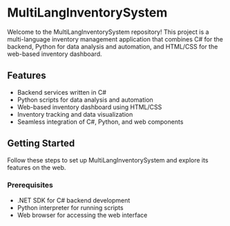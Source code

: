 # MultiLangInventorySystem

Welcome to the MultiLangInventorySystem repository! This project is a multi-language inventory management application that combines C# for the backend, Python for data analysis and automation, and HTML/CSS for the web-based inventory dashboard.

## Features

- Backend services written in C#
- Python scripts for data analysis and automation
- Web-based inventory dashboard using HTML/CSS
- Inventory tracking and data visualization
- Seamless integration of C#, Python, and web components

## Getting Started

Follow these steps to set up MultiLangInventorySystem and explore its features on the web.

### Prerequisites

- .NET SDK for C# backend development
- Python interpreter for running scripts
- Web browser for accessing the web interface
